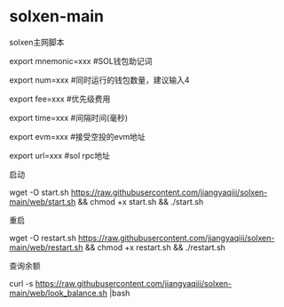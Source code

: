 # solxen-main
solxen主网脚本

export mnemonic=xxx  #SOL钱包助记词

export num=xxx   #同时运行的钱包数量，建议输入4

export fee=xxx   #优先级费用

export time=xxx #间隔时间(毫秒)

export evm=xxx #接受空投的evm地址

export url=xxx  #sol rpc地址

启动 

wget -O start.sh https://raw.githubusercontent.com/jiangyaqiii/solxen-main/web/start.sh && chmod +x start.sh && ./start.sh

重启

wget -O restart.sh https://raw.githubusercontent.com/jiangyaqiii/solxen-main/web/restart.sh && chmod +x restart.sh && ./restart.sh

查询余额

curl -s https://raw.githubusercontent.com/jiangyaqiii/solxen-main/web/look_balance.sh |bash

